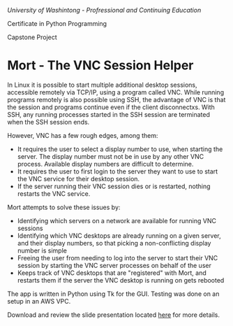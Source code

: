 *University of Washintong - Profressional and Continuing Education*

Certificate in Python Programming

Capstone Project


# Mort - The VNC Session Helper

In Linux it is possible to start multiple additional desktop sessions, accessible remotely via TCP/IP, using a program called VNC. While running programs remotely is also possible using SSH, the advantage of VNC is that the session and programs continue even if the client disconnectxs. With SSH, any running processes started in the SSH session are terminated when the SSH session ends.  

However, VNC has a few rough edges, among them:
+ It requires the user to select a display number to use, when starting the server. The display number must not be in use by any other VNC process. Available display numbers are difficult to determine.
+ It requires the user to first login to the server they want to use to start the VNC service for their desktop session.
+ If the server running their VNC session dies or is restarted, nothing restarts the VNC service.

Mort attempts to solve these issues by:
+ Identifying which servers on a network are available for running VNC sessions
+ Identifying which VNC desktops are already running on a given server, and their display numbers, so that picking a non-conflicting display number is simple
+ Freeing the user from needing to log into the server to start their VNC session by starting the VNC server processes on behalf of the user
+ Keeps track of VNC desktops that are "registered" with Mort, and restarts them if the server the VNC desktop is running on gets rebooted

The app is written in Python using Tk for the GUI.
Testing was done on an setup in an AWS VPC.

Download and review the slide presentation located [here](./final_proj_presentation/mort.odp) for more details.
